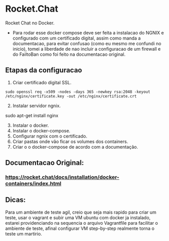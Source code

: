# Rocket.Chat
Rocket Chat no Docker.

- Para rodar esse docker compose deve ser feita a instalacao do NGNIX e configurado com um certificado digital, assim como manda a documentacao, para evitar confusao (como eu mesmo me confundi no inicio), tomei a liberdade de nao incluir a configuracao de um firewall e do FailtoBan como foi feito na documentacao original.

## Etapas da configuracao

1. Criar certificado digital SSL.
```
sudo openssl req -x509 -nodes -days 365 -newkey rsa:2048 -keyout /etc/nginx/certificate.key -out /etc/nginx/certificate.crt
```
2. Instalar servidor ngnix.

sudo apt-get install nginx

3. Instalar o docker.
4. Instalar o docker-compose.
5. Configurar ngnix com o certificado.
6. Criar pastas onde vão ficar os volumes dos containers.
7. Criar o o docker-compose de acordo com a documentação.

## Documentacao Original:
### https://rocket.chat/docs/installation/docker-containers/index.html

## Dicas:
Para um ambiente de teste agil, creio que seja mais rapido para criar um teste, usar o vagrant e subir uma VM ubuntu com docker ja instalado, estarei providenciando na sequencia o arquivo Vagrantfile para facilitar o ambiente de teste, afinal configurar VM step-by-step realmente torna o teste um martirio.
